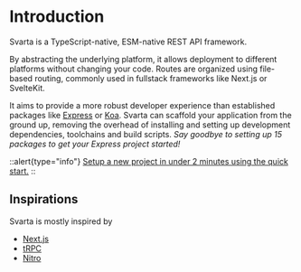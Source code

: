 # Introduction

Svarta is a TypeScript-native, ESM-native REST API framework.

By abstracting the underlying platform, it allows deployment to different platforms without changing your code. Routes are organized using file-based routing, commonly used in fullstack frameworks like Next.js or SvelteKit.

It aims to provide a more robust developer experience than established packages like [Express](https://expressjs.com/) or [Koa](https://koajs.com/).
Svarta can scaffold your application from the ground up, removing the overhead of installing and setting up development dependencies, toolchains and build scripts. *Say goodbye to setting up 15 packages to get your Express project started!*

::alert{type="info"}
[Setup a new project in under 2 minutes using the quick start.](/guide/quick-start)
::

## Inspirations

Svarta is mostly inspired by

- [Next.js](https://nextjs.org/)
- [tRPC](https://trpc.io/)
- [Nitro](https://nitro.unjs.io/)
